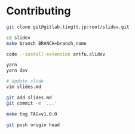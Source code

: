 # Contributing

```bash
git clone git@gitlab.tingtt.jp:root/slidev.git
```

```bash
cd slidev
make branch BRANCH=branch_name
```

```bash
code --install-extension antfu.slidev
```

```bash
yarn
yarn dev
```

```bash
# Update slide
vim slides.md

git add slides.md
git commit -m '...'
```

```bash
make tag TAG=v1.0.0

git push origin head
```